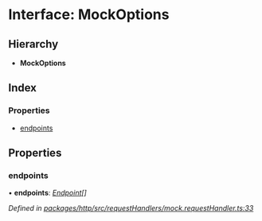 # Interface: MockOptions

## Hierarchy

* **MockOptions**

## Index

### Properties

* [endpoints](mockoptions.md#endpoints)

## Properties

###  endpoints

• **endpoints**: *[Endpoint](endpoint.md)[]*

*Defined in [packages/http/src/requestHandlers/mock.requestHandler.ts:33](https://github.com/headline-1/coolio/blob/c80476b/packages/http/src/requestHandlers/mock.requestHandler.ts#L33)*
